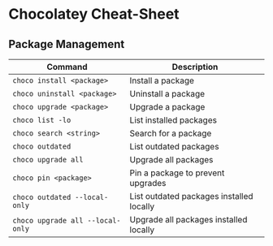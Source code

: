 # Chocolatey Cheat-Sheet

## Package Management

| Command                          | Description                              |
| -------------------------------- | ---------------------------------------- |
| `choco install <package>`        | Install a package                        |
| `choco uninstall <package>`      | Uninstall a package                      |
| `choco upgrade <package>`        | Upgrade a package                        |
| `choco list -lo`                 | List installed packages                  |
| `choco search <string>`          | Search for a package                     |
| `choco outdated`                 | List outdated packages                   |
| `choco upgrade all`              | Upgrade all packages                     |
| `choco pin <package>`            | Pin a package to prevent upgrades        |
| `choco outdated --local-only`    | List outdated packages installed locally |
| `choco upgrade all --local-only` | Upgrade all packages installed locally   |
